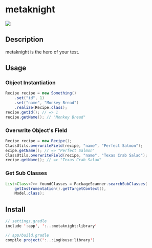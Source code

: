 metaknight
====

![](https://c4.staticflickr.com/4/3581/3820623811_ac91816044_z.jpg?zz=1)

## Description

metaknight is the hero of your test.

## Usage

### Object Instantiation

```java
Recipe recipe = new Something()
    .set("id", 1)
    .set("name", "Monkey Bread")
    .realize(Recipe.class);
recipe.getId(); // => 1
recipe.getName(); // "Monkey Bread"
```

### Overwrite Object's Field

```java
Recipe recipe = new Recipe();
ClassUtils.overwriteField(recipe, "name", "Perfect Salmon");
ecipe.getName(); // => "Perfect Salmon"
ClassUtils.overwriteField(recipe, "name", "Texas Crab Salad");
recipe.getName(); // => "Texas Crab Salad"
```

### Get Sub Classes

```java
List<Class<?>> foundClasses = PackageScanner.searchSubClasses(
    getInstrumentation().getTargetContext(),
    Model.class);
```

## Install

```java
// settings.gradle
include ':app', ':..:metaknight:library'

// app/build.gradle
compile project(':..:LogHouse:library')
```
